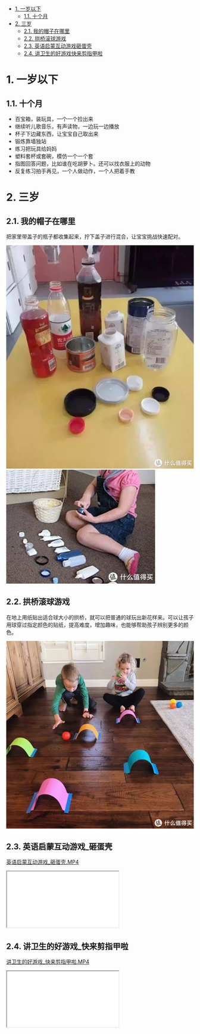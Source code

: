 <!-- TOC -->

- [1. 一岁以下](#1-一岁以下)
    - [1.1. 十个月](#11-十个月)
- [2. 三岁](#2-三岁)
    - [2.1. 我的帽子在哪里](#21-我的帽子在哪里)
    - [2.2. 拱桥滚球游戏](#22-拱桥滚球游戏)
    - [2.3. 英语启蒙互动游戏砸蛋壳](#23-英语启蒙互动游戏砸蛋壳)
    - [2.4. 讲卫生的好游戏快来剪指甲啦](#24-讲卫生的好游戏快来剪指甲啦)

<!-- /TOC -->

# 1. 一岁以下

## 1.1. 十个月

* 百宝箱，装玩具，一个一个捡出来
* 继续听儿歌音乐，有声读物，一边玩一边播放
* 杯子下边藏东西，让宝宝自己取出来
* 锻炼靠墙独站
* 练习把玩具给妈妈
* 塑料套杯或套碗，模仿一个一个套
* 指图回答问题，比如谁在吃胡萝卜。还可以找衣服上的动物
* 反复练习拍手再见，一个人做动作，一个人把着手教

# 2. 三岁

## 2.1. 我的帽子在哪里

把家里带盖子的瓶子都收集起来，拧下盖子进行混合，让宝宝挑战快速配对。

![](images/let_bottle_caps_go_home_01.jpg)
![](images/let_bottle_caps_go_home_02.jpg)

## 2.2. 拱桥滚球游戏

在地上用纸贴出适合球大小的拱桥，就可以把普通的球玩出新花样来。可以让孩子用球穿过指定颜色的贴纸，提高难度，增加趣味，也能够帮助孩子辨别更多的颜色。

![](images/let_balls_run_under_the_bridge.jpg)

## 2.3. 英语启蒙互动游戏_砸蛋壳

[英语启蒙互动游戏_砸蛋壳.MP4](video/英语启蒙互动游戏_砸蛋壳.MP4)
<iframe src="video/英语启蒙互动游戏_砸蛋壳.MP4"></iframe>

## 2.4. 讲卫生的好游戏_快来剪指甲啦

[讲卫生的好游戏_快来剪指甲啦.MP4](video/讲卫生的好游戏_快来剪指甲啦.MP4)
<iframe src="video/讲卫生的好游戏_快来剪指甲啦.MP4"></iframe>